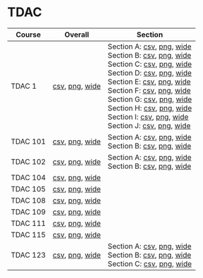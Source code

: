 # TDAC

| Course | Overall | Section |
| ------ | ------- | ------- |
| TDAC 1 | [csv](https://github.com/UCSD-Historical-Enrollment-Data/2023Spring/blob/main/overall/TDAC%201.csv), [png](https://raw.githubusercontent.com/UCSD-Historical-Enrollment-Data/2023Spring/main/plot_overall/TDAC%201.png), [wide](https://raw.githubusercontent.com/UCSD-Historical-Enrollment-Data/2023Spring/main/plot_overall_wide/TDAC%201.png) | Section A: [csv](https://github.com/UCSD-Historical-Enrollment-Data/2023Spring/blob/main/section/TDAC%201_A.csv), [png](https://raw.githubusercontent.com/UCSD-Historical-Enrollment-Data/2023Spring/main/plot_section/TDAC%201_A.png), [wide](https://raw.githubusercontent.com/UCSD-Historical-Enrollment-Data/2023Spring/main/plot_section_wide/TDAC%201_A.png)<br>Section B: [csv](https://github.com/UCSD-Historical-Enrollment-Data/2023Spring/blob/main/section/TDAC%201_B.csv), [png](https://raw.githubusercontent.com/UCSD-Historical-Enrollment-Data/2023Spring/main/plot_section/TDAC%201_B.png), [wide](https://raw.githubusercontent.com/UCSD-Historical-Enrollment-Data/2023Spring/main/plot_section_wide/TDAC%201_B.png)<br>Section C: [csv](https://github.com/UCSD-Historical-Enrollment-Data/2023Spring/blob/main/section/TDAC%201_C.csv), [png](https://raw.githubusercontent.com/UCSD-Historical-Enrollment-Data/2023Spring/main/plot_section/TDAC%201_C.png), [wide](https://raw.githubusercontent.com/UCSD-Historical-Enrollment-Data/2023Spring/main/plot_section_wide/TDAC%201_C.png)<br>Section D: [csv](https://github.com/UCSD-Historical-Enrollment-Data/2023Spring/blob/main/section/TDAC%201_D.csv), [png](https://raw.githubusercontent.com/UCSD-Historical-Enrollment-Data/2023Spring/main/plot_section/TDAC%201_D.png), [wide](https://raw.githubusercontent.com/UCSD-Historical-Enrollment-Data/2023Spring/main/plot_section_wide/TDAC%201_D.png)<br>Section E: [csv](https://github.com/UCSD-Historical-Enrollment-Data/2023Spring/blob/main/section/TDAC%201_E.csv), [png](https://raw.githubusercontent.com/UCSD-Historical-Enrollment-Data/2023Spring/main/plot_section/TDAC%201_E.png), [wide](https://raw.githubusercontent.com/UCSD-Historical-Enrollment-Data/2023Spring/main/plot_section_wide/TDAC%201_E.png)<br>Section F: [csv](https://github.com/UCSD-Historical-Enrollment-Data/2023Spring/blob/main/section/TDAC%201_F.csv), [png](https://raw.githubusercontent.com/UCSD-Historical-Enrollment-Data/2023Spring/main/plot_section/TDAC%201_F.png), [wide](https://raw.githubusercontent.com/UCSD-Historical-Enrollment-Data/2023Spring/main/plot_section_wide/TDAC%201_F.png)<br>Section G: [csv](https://github.com/UCSD-Historical-Enrollment-Data/2023Spring/blob/main/section/TDAC%201_G.csv), [png](https://raw.githubusercontent.com/UCSD-Historical-Enrollment-Data/2023Spring/main/plot_section/TDAC%201_G.png), [wide](https://raw.githubusercontent.com/UCSD-Historical-Enrollment-Data/2023Spring/main/plot_section_wide/TDAC%201_G.png)<br>Section H: [csv](https://github.com/UCSD-Historical-Enrollment-Data/2023Spring/blob/main/section/TDAC%201_H.csv), [png](https://raw.githubusercontent.com/UCSD-Historical-Enrollment-Data/2023Spring/main/plot_section/TDAC%201_H.png), [wide](https://raw.githubusercontent.com/UCSD-Historical-Enrollment-Data/2023Spring/main/plot_section_wide/TDAC%201_H.png)<br>Section I: [csv](https://github.com/UCSD-Historical-Enrollment-Data/2023Spring/blob/main/section/TDAC%201_I.csv), [png](https://raw.githubusercontent.com/UCSD-Historical-Enrollment-Data/2023Spring/main/plot_section/TDAC%201_I.png), [wide](https://raw.githubusercontent.com/UCSD-Historical-Enrollment-Data/2023Spring/main/plot_section_wide/TDAC%201_I.png)<br>Section J: [csv](https://github.com/UCSD-Historical-Enrollment-Data/2023Spring/blob/main/section/TDAC%201_J.csv), [png](https://raw.githubusercontent.com/UCSD-Historical-Enrollment-Data/2023Spring/main/plot_section/TDAC%201_J.png), [wide](https://raw.githubusercontent.com/UCSD-Historical-Enrollment-Data/2023Spring/main/plot_section_wide/TDAC%201_J.png) |
| TDAC 101 | [csv](https://github.com/UCSD-Historical-Enrollment-Data/2023Spring/blob/main/overall/TDAC%20101.csv), [png](https://raw.githubusercontent.com/UCSD-Historical-Enrollment-Data/2023Spring/main/plot_overall/TDAC%20101.png), [wide](https://raw.githubusercontent.com/UCSD-Historical-Enrollment-Data/2023Spring/main/plot_overall_wide/TDAC%20101.png) | Section A: [csv](https://github.com/UCSD-Historical-Enrollment-Data/2023Spring/blob/main/section/TDAC%20101_A.csv), [png](https://raw.githubusercontent.com/UCSD-Historical-Enrollment-Data/2023Spring/main/plot_section/TDAC%20101_A.png), [wide](https://raw.githubusercontent.com/UCSD-Historical-Enrollment-Data/2023Spring/main/plot_section_wide/TDAC%20101_A.png)<br>Section B: [csv](https://github.com/UCSD-Historical-Enrollment-Data/2023Spring/blob/main/section/TDAC%20101_B.csv), [png](https://raw.githubusercontent.com/UCSD-Historical-Enrollment-Data/2023Spring/main/plot_section/TDAC%20101_B.png), [wide](https://raw.githubusercontent.com/UCSD-Historical-Enrollment-Data/2023Spring/main/plot_section_wide/TDAC%20101_B.png) |
| TDAC 102 | [csv](https://github.com/UCSD-Historical-Enrollment-Data/2023Spring/blob/main/overall/TDAC%20102.csv), [png](https://raw.githubusercontent.com/UCSD-Historical-Enrollment-Data/2023Spring/main/plot_overall/TDAC%20102.png), [wide](https://raw.githubusercontent.com/UCSD-Historical-Enrollment-Data/2023Spring/main/plot_overall_wide/TDAC%20102.png) | Section A: [csv](https://github.com/UCSD-Historical-Enrollment-Data/2023Spring/blob/main/section/TDAC%20102_A.csv), [png](https://raw.githubusercontent.com/UCSD-Historical-Enrollment-Data/2023Spring/main/plot_section/TDAC%20102_A.png), [wide](https://raw.githubusercontent.com/UCSD-Historical-Enrollment-Data/2023Spring/main/plot_section_wide/TDAC%20102_A.png)<br>Section B: [csv](https://github.com/UCSD-Historical-Enrollment-Data/2023Spring/blob/main/section/TDAC%20102_B.csv), [png](https://raw.githubusercontent.com/UCSD-Historical-Enrollment-Data/2023Spring/main/plot_section/TDAC%20102_B.png), [wide](https://raw.githubusercontent.com/UCSD-Historical-Enrollment-Data/2023Spring/main/plot_section_wide/TDAC%20102_B.png) |
| TDAC 104 | [csv](https://github.com/UCSD-Historical-Enrollment-Data/2023Spring/blob/main/overall/TDAC%20104.csv), [png](https://raw.githubusercontent.com/UCSD-Historical-Enrollment-Data/2023Spring/main/plot_overall/TDAC%20104.png), [wide](https://raw.githubusercontent.com/UCSD-Historical-Enrollment-Data/2023Spring/main/plot_overall_wide/TDAC%20104.png) |  |
| TDAC 105 | [csv](https://github.com/UCSD-Historical-Enrollment-Data/2023Spring/blob/main/overall/TDAC%20105.csv), [png](https://raw.githubusercontent.com/UCSD-Historical-Enrollment-Data/2023Spring/main/plot_overall/TDAC%20105.png), [wide](https://raw.githubusercontent.com/UCSD-Historical-Enrollment-Data/2023Spring/main/plot_overall_wide/TDAC%20105.png) |  |
| TDAC 108 | [csv](https://github.com/UCSD-Historical-Enrollment-Data/2023Spring/blob/main/overall/TDAC%20108.csv), [png](https://raw.githubusercontent.com/UCSD-Historical-Enrollment-Data/2023Spring/main/plot_overall/TDAC%20108.png), [wide](https://raw.githubusercontent.com/UCSD-Historical-Enrollment-Data/2023Spring/main/plot_overall_wide/TDAC%20108.png) |  |
| TDAC 109 | [csv](https://github.com/UCSD-Historical-Enrollment-Data/2023Spring/blob/main/overall/TDAC%20109.csv), [png](https://raw.githubusercontent.com/UCSD-Historical-Enrollment-Data/2023Spring/main/plot_overall/TDAC%20109.png), [wide](https://raw.githubusercontent.com/UCSD-Historical-Enrollment-Data/2023Spring/main/plot_overall_wide/TDAC%20109.png) |  |
| TDAC 111 | [csv](https://github.com/UCSD-Historical-Enrollment-Data/2023Spring/blob/main/overall/TDAC%20111.csv), [png](https://raw.githubusercontent.com/UCSD-Historical-Enrollment-Data/2023Spring/main/plot_overall/TDAC%20111.png), [wide](https://raw.githubusercontent.com/UCSD-Historical-Enrollment-Data/2023Spring/main/plot_overall_wide/TDAC%20111.png) |  |
| TDAC 115 | [csv](https://github.com/UCSD-Historical-Enrollment-Data/2023Spring/blob/main/overall/TDAC%20115.csv), [png](https://raw.githubusercontent.com/UCSD-Historical-Enrollment-Data/2023Spring/main/plot_overall/TDAC%20115.png), [wide](https://raw.githubusercontent.com/UCSD-Historical-Enrollment-Data/2023Spring/main/plot_overall_wide/TDAC%20115.png) |  |
| TDAC 123 | [csv](https://github.com/UCSD-Historical-Enrollment-Data/2023Spring/blob/main/overall/TDAC%20123.csv), [png](https://raw.githubusercontent.com/UCSD-Historical-Enrollment-Data/2023Spring/main/plot_overall/TDAC%20123.png), [wide](https://raw.githubusercontent.com/UCSD-Historical-Enrollment-Data/2023Spring/main/plot_overall_wide/TDAC%20123.png) | Section A: [csv](https://github.com/UCSD-Historical-Enrollment-Data/2023Spring/blob/main/section/TDAC%20123_A.csv), [png](https://raw.githubusercontent.com/UCSD-Historical-Enrollment-Data/2023Spring/main/plot_section/TDAC%20123_A.png), [wide](https://raw.githubusercontent.com/UCSD-Historical-Enrollment-Data/2023Spring/main/plot_section_wide/TDAC%20123_A.png)<br>Section B: [csv](https://github.com/UCSD-Historical-Enrollment-Data/2023Spring/blob/main/section/TDAC%20123_B.csv), [png](https://raw.githubusercontent.com/UCSD-Historical-Enrollment-Data/2023Spring/main/plot_section/TDAC%20123_B.png), [wide](https://raw.githubusercontent.com/UCSD-Historical-Enrollment-Data/2023Spring/main/plot_section_wide/TDAC%20123_B.png)<br>Section C: [csv](https://github.com/UCSD-Historical-Enrollment-Data/2023Spring/blob/main/section/TDAC%20123_C.csv), [png](https://raw.githubusercontent.com/UCSD-Historical-Enrollment-Data/2023Spring/main/plot_section/TDAC%20123_C.png), [wide](https://raw.githubusercontent.com/UCSD-Historical-Enrollment-Data/2023Spring/main/plot_section_wide/TDAC%20123_C.png) |
